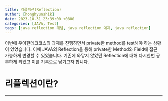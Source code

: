 ```yaml
---
title: 리플렉션(Reflection)
author: [honghyunshik]
date: 2023-10-31 23:39:00 +0800
categories: [JAVA, Test]
tags: [java reflection 개념, java reflection 예제, java reflection]
---
```

이번에 우아한테크코스의 과제를 진행하면서 private한 method를 test해야 하는 상황이 있었습니다.
이때 JAVA의 Reflection을 통해 private한 Method와 Field에 접근 가능하게 변경할 수 있었습니다.
기존에 와닿지 않았던 Reflection에 대해 다시한번 공부하게 되었고 이를 기록으로 남기고자 합니다.

# 리플렉션이란?
***

